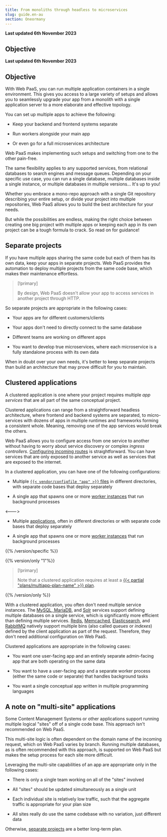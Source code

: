 ```yaml
---
title: From monoliths through headless to microservices
slug: guide.en-au
section: Oneormany
---
```


**Last updated 6th November 2023**



## Objective  

**Last updated 6th November 2023**



## Objective  

With Web PaaS, you can run multiple application containers in a single environment.
This gives you access to a large variety of setups and allows you to seamlessly upgrade your app
from a monolith with a single application server to a more elaborate and effective topology.

You can set up multiple apps to achieve the following:
- Keep your backend and frontend systems separate


- Run workers alongside your main app


- Or even go for a full microservices architecture



Web PaaS makes implementing such setups and switching from one to the other pain-free.

The same flexibility applies to any supported services, from relational databases to search engines and message queues.
Depending on your specific use case, you can run a single database,
multiple databases inside a single instance, or multiple databases in multiple versions...
It's up to you!

Whether you embrace a mono-repo approach with a single Git repository describing your entire setup,
or divide your project into multiple repositories, Web PaaS allows you to build the best architecture for your needs.

But while the possibilities are endless, making the right choice between creating one big project with multiple apps
or keeping each app in its own project can be a tough formula to crack.
So read on for guidance!

## Separate projects

If you have multiple apps sharing the same code but each of them has its own data,
keep your apps in separate projects.
Web PaaS provides the automation to deploy multiple projects from the same code base,
which makes their maintenance effortless.

> [!primary]  
> 
> By design, Web PaaS doesn't allow your app to access services in another project through HTTP.
> 
> 

So separate projects are appropriate in the following cases:

- Your apps are for different customers/clients


- Your apps don't need to directly connect to the same database


- Different teams are working on different apps


- You want to develop true microservices, where each microservice is a fully standalone process with its own data



When in doubt over your own needs,
it's better to keep separate projects than build an architecture that may prove difficult for you to maintain.

## Clustered applications

A clustered application is one where your project requires multiple _app services_ that are all part of the same conceptual project.

Clustered applications can range from a straightforward headless architecture, where frontend and backend systems are separated,
to micro-services with dozens of apps in multiple runtimes and frameworks forming a consistent whole.
Meaning, removing one of the app services would break the others.

Web PaaS allows you to configure access from one service to another
without having to worry about service discovery or complex _ingress controllers_.
[Configuring incoming routes](../../../define-routes) is straightforward.
You can have services that are only exposed to another service as well as services that are exposed to the internet.

In a clustered application, you can have one of the following configurations:


- Multiple [`{{< vendor/configfile "app" >}}` files](../../create-apps-multi-app) in different directories, with separate code bases that deploy separately


- A single app that spawns one or more [worker instances](../../create-apps-app-reference#workers) that run background processes


<--->
- Multiple [applications](../../create-apps-multi-app), often in different directories or with separate code bases that deploy separately


- A single app that spawns one or more [worker instances](../../create-apps-app-reference#workers) that run background processes


{{% /version/specific %}}

{{% version/only "1"%}}
<!-- Web PaaS -->
> [!primary]  
> 
> Note that a clustered application requires at least a [{{< partial "plans/multiapp-plan-name" >}} plan](https://platform.sh/pricing/).
> 
> 
{{% /version/only %}}

With a clustered application, you often don't need multiple service instances.
The [MySQL, MariaDB](../../add-services-mysql),
and [Solr](../../add-services-solr) services support defining multiple databases on a single service,
which is significantly more efficient than defining multiple services.
[Redis](../../add-services-redis), [Memcached](../../add-services-memcached),
[Elasticsearch](../../add-services-elasticsearch), and [RabbitMQ](../../add-services-rabbitmq)
natively support multiple bins (also called _queues_ or _indexes_) defined by the client application as part of the request.
Therefore, they don't need additional configuration on Web PaaS.

Clustered applications are appropriate in the following cases:

- You want one user-facing app and an entirely separate admin-facing app that are both operating on the same data


- You want to have a user-facing app and a separate worker process (either the same code or separate) that handles background tasks


- You want a single conceptual app written in multiple programming languages



## A note on "multi-site" applications

Some Content Management Systems or other applications support running multiple logical "sites" off of a single code base.
This approach isn't recommended on Web PaaS.

This multi-site logic is often dependent on the domain name of the incoming request, which on Web PaaS varies by branch.
Running multiple databases, as is often recommended with this approach,
is supported on Web PaaS but makes the setup process for each site more difficult.

Leveraging the multi-site capabilities of an app are appropriate only in the following cases:

- There is only a single team working on all of the "sites" involved


- All "sites" should be updated simultaneously as a single unit


- Each individual site is relatively low traffic, such that the aggregate traffic is appropriate for your plan size


- All sites really do use the same codebase with no variation, just different data



Otherwise, [separate projects](#separate-projects) are a better long-term plan.

